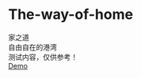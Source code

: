 # The-way-of-home
家之道<br >
自由自在的港湾<br >
测试内容，仅供参考！<br >
<a href="https://weiwangwang.github.io/The-way-of-home/" target="blank">Demo</a>
